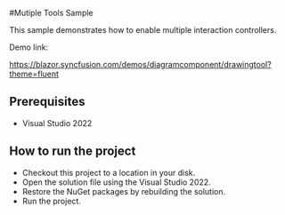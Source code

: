 #Mutiple Tools Sample

This sample demonstrates how to enable multiple interaction controllers.

Demo link: 

https://blazor.syncfusion.com/demos/diagramcomponent/drawingtool?theme=fluent

## Prerequisites

* Visual Studio 2022

## How to run the project

* Checkout this project to a location in your disk.
* Open the solution file using the Visual Studio 2022.
* Restore the NuGet packages by rebuilding the solution.
* Run the project.
